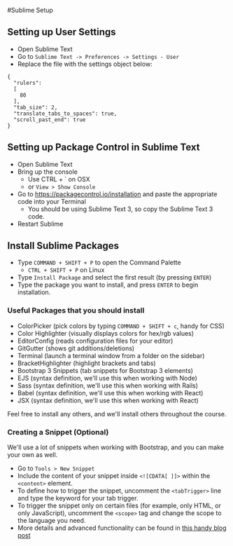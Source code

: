 #Sublime Setup

## Setting up User Settings

* Open Sublime Text
* Go to `Sublime Text -> Preferences -> Settings - User`
* Replace the file with the settings object below:

```
{
  "rulers":
  [
    80
  ],
  "tab_size": 2,
  "translate_tabs_to_spaces": true,
  "scroll_past_end": true
}
```

## Setting up Package Control in Sublime Text

* Open Sublime Text
* Bring up the console
  * Use CTRL + ` on OSX
  * or `View > Show Console`
* Go to https://packagecontrol.io/installation and paste the appropriate code into your Terminal
  * You should be using Sublime Text 3, so copy the Sublime Text 3 code.
* Restart Sublime

## Install Sublime Packages

* Type `COMMAND + SHIFT + P` to open the Command Palette
  * `CTRL + SHIFT + P` on Linux
* Type `Install Package` and select the first result (by pressing `ENTER`)
* Type the package you want to install, and press `ENTER` to begin installation.

### Useful Packages that you should install

* ColorPicker (pick colors by typing `COMMAND + SHIFT + c`, handy for CSS)
* Color Highlighter (visually displays colors for hex/rgb values)
* EditorConfig (reads configuration files for your editor)
* GitGutter (shows git additions/deletions)
* Terminal (launch a terminal window from a folder on the sidebar)
* BracketHighlighter (highlight brackets and tabs)
* Bootstrap 3 Snippets (tab snippets for Bootstrap 3 elements)
* EJS (syntax definition, we'll use this when working with Node)
* Sass (syntax definition, we'll use this when working with Rails)
* Babel (syntax definition, we'll use this when working with React)
* JSX (syntax definition, we'll use this when working with React)

Feel free to install any others, and we'll install others throughout the course.

### Creating a Snippet (Optional)

We'll use a lot of snippets when working with Bootstrap, and you can make your own as well.

* Go to `Tools > New Snippet`
* Include the content of your snippet inside `<![CDATA[ ]]>` within the `<content>` element.
* To define how to trigger the snippet, uncomment the `<tabTrigger>` line and type the keyword for your tab trigger.
* To trigger the snippet only on certain files (for example, only HTML, or only JavaScript), uncomment the `<scope>` tag and change the scope to the language you need.
* More details and advanced functionality can be found in [this handy blog post](http://www.hongkiat.com/blog/sublime-code-snippets/)
